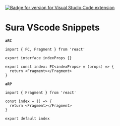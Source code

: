 [![Badge for version for Visual Studio Code extension](https://vsmarketplacebadge.apphb.com/version-short/asurraa.sura-vscode-snippets.svg?color=blue&style=?style=for-the-badge&logo=visual-studio-code)](https://marketplace.visualstudio.com/items?itemName=asurraa.sura-code-snippets)

# Sura VScode Snippets

**`aRC`**

```tsx
import { FC, Fragment } from 'react'

export interface indexProps {}

export const index: FC<indexProps> = (props) => {
  return <Fragment></Fragment>
}
```

**`aRP`**

```tsx
import { Fragment } from 'react'

const index = () => {
  return <Fragment></Fragment>
}

export default index
```
